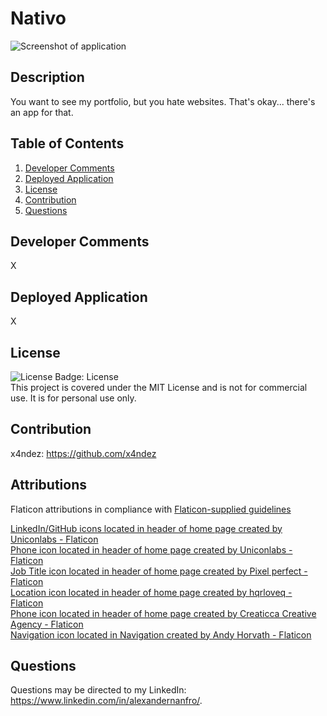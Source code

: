 # Nativo

![Screenshot of application](./assets/screenshot.gif)

## Description

You want to see my portfolio, but you hate websites. That's okay... there's an app for that.

## Table of Contents

1. [Developer Comments](#developer-comments)
2. [Deployed Application](#deployed-application)
3. [License](#license)
4. [Contribution](#contribution)
5. [Questions](#questions)

## Developer Comments

X

## Deployed Application

X

## License

![License Badge: License](https://img.shields.io/badge/License-MIT-blue)<br>
This project is covered under the MIT License and is not for commercial use. It is for personal use only.

## Contribution

x4ndez: <https://github.com/x4ndez>

## Attributions

Flaticon attributions in compliance with [Flaticon-supplied guidelines](https://support.flaticon.com/s/article/Attribution-How-when-and-where-FI?language=en_US&_ga=2.76949014.2084137386.1701556714-959030861.1701556714&_gl=1*l8igym*fp_ga*OTU5MDMwODYxLjE3MDE1NTY3MTQ.*fp_ga_1ZY8468CQB*MTcwMTU2MjEyNC4zLjEuMTcwMTU2MjM1MS42MC4wLjA.*test_ga*OTU5MDMwODYxLjE3MDE1NTY3MTQ.*test_ga_523JXC6VL7*MTcwMTU2MjEyNC4zLjEuMTcwMTU2MjM1MS41OC4wLjA.)

[LinkedIn/GitHub icons located in header of home page created by Uniconlabs - Flaticon](https://www.flaticon.com/free-icons/website)<br>
[Phone icon located in header of home page created by Uniconlabs - Flaticon](https://www.flaticon.com/free-icons/email)<br>
[Job Title icon located in header of home page created by Pixel perfect - Flaticon](https://www.flaticon.com/free-icons/work)<br>
[Location icon located in header of home page created by hqrloveq - Flaticon](https://www.flaticon.com/free-icons/address-location)<br>
[Phone icon located in header of home page created by Creaticca Creative Agency - Flaticon](https://www.flaticon.com/free-icons/phone)<br>
[Navigation icon located in Navigation created by Andy Horvath - Flaticon](https://www.flaticon.com/free-icons/navigation)<br>

## Questions

Questions may be directed to my LinkedIn: <https://www.linkedin.com/in/alexandernanfro/>.
